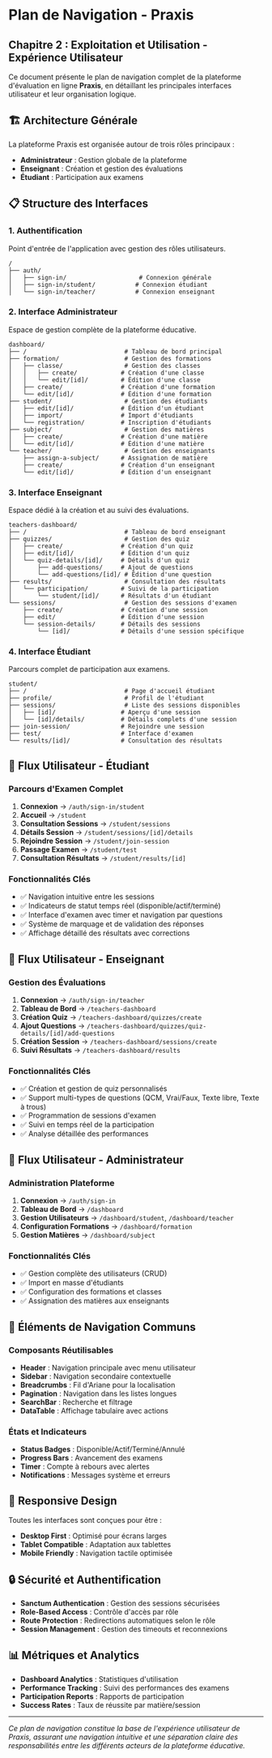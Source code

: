 # Plan de Navigation - Praxis

## Chapitre 2 : Exploitation et Utilisation - Expérience Utilisateur

Ce document présente le plan de navigation complet de la plateforme d'évaluation en ligne **Praxis**, en détaillant les principales interfaces utilisateur et leur organisation logique.

## 🏗️ Architecture Générale

La plateforme Praxis est organisée autour de trois rôles principaux :
- **Administrateur** : Gestion globale de la plateforme
- **Enseignant** : Création et gestion des évaluations
- **Étudiant** : Participation aux examens

## 📋 Structure des Interfaces

### 1. Authentification
Point d'entrée de l'application avec gestion des rôles utilisateurs.

```
/
├── auth/
│   ├── sign-in/                    # Connexion générale
│   ├── sign-in/student/           # Connexion étudiant
│   └── sign-in/teacher/           # Connexion enseignant
```

### 2. Interface Administrateur
Espace de gestion complète de la plateforme éducative.

```
dashboard/
├── /                           # Tableau de bord principal
├── formation/                  # Gestion des formations
│   ├── classe/                 # Gestion des classes
│   │   ├── create/            # Création d'une classe
│   │   └── edit/[id]/         # Édition d'une classe
│   ├── create/                # Création d'une formation
│   └── edit/[id]/             # Édition d'une formation
├── student/                    # Gestion des étudiants
│   ├── edit/[id]/             # Édition d'un étudiant
│   ├── import/                # Import d'étudiants
│   └── registration/          # Inscription d'étudiants
├── subject/                    # Gestion des matières
│   ├── create/                # Création d'une matière
│   └── edit/[id]/             # Édition d'une matière
└── teacher/                    # Gestion des enseignants
    ├── assign-a-subject/      # Assignation de matière
    ├── create/                # Création d'un enseignant
    └── edit/[id]/             # Édition d'un enseignant
```

### 3. Interface Enseignant
Espace dédié à la création et au suivi des évaluations.

```
teachers-dashboard/
├── /                           # Tableau de bord enseignant
├── quizzes/                    # Gestion des quiz
│   ├── create/                # Création d'un quiz
│   ├── edit/[id]/             # Édition d'un quiz
│   └── quiz-details/[id]/     # Détails d'un quiz
│       ├── add-questions/     # Ajout de questions
│       └── add-questions/[id]/ # Édition d'une question
├── results/                    # Consultation des résultats
│   └── participation/         # Suivi de la participation
│       └── student/[id]/      # Résultats d'un étudiant
└── sessions/                   # Gestion des sessions d'examen
    ├── create/                # Création d'une session
    ├── edit/                  # Édition d'une session
    └── session-details/       # Détails des sessions
        └── [id]/              # Détails d'une session spécifique
```

### 4. Interface Étudiant
Parcours complet de participation aux examens.

```
student/
├── /                           # Page d'accueil étudiant
├── profile/                    # Profil de l'étudiant
├── sessions/                   # Liste des sessions disponibles
│   ├── [id]/                  # Aperçu d'une session
│   └── [id]/details/          # Détails complets d'une session
├── join-session/              # Rejoindre une session
├── test/                      # Interface d'examen
└── results/[id]/              # Consultation des résultats
```

## 🔄 Flux Utilisateur - Étudiant

### Parcours d'Examen Complet

1. **Connexion** → `/auth/sign-in/student`
2. **Accueil** → `/student`
3. **Consultation Sessions** → `/student/sessions`
4. **Détails Session** → `/student/sessions/[id]/details`
5. **Rejoindre Session** → `/student/join-session`
6. **Passage Examen** → `/student/test`
7. **Consultation Résultats** → `/student/results/[id]`

### Fonctionnalités Clés
- ✅ Navigation intuitive entre les sessions
- ✅ Indicateurs de statut temps réel (disponible/actif/terminé)
- ✅ Interface d'examen avec timer et navigation par questions
- ✅ Système de marquage et de validation des réponses
- ✅ Affichage détaillé des résultats avec corrections

## 🔄 Flux Utilisateur - Enseignant

### Gestion des Évaluations

1. **Connexion** → `/auth/sign-in/teacher`
2. **Tableau de Bord** → `/teachers-dashboard`
3. **Création Quiz** → `/teachers-dashboard/quizzes/create`
4. **Ajout Questions** → `/teachers-dashboard/quizzes/quiz-details/[id]/add-questions`
5. **Création Session** → `/teachers-dashboard/sessions/create`
6. **Suivi Résultats** → `/teachers-dashboard/results`

### Fonctionnalités Clés
- ✅ Création et gestion de quiz personnalisés
- ✅ Support multi-types de questions (QCM, Vrai/Faux, Texte libre, Texte à trous)
- ✅ Programmation de sessions d'examen
- ✅ Suivi en temps réel de la participation
- ✅ Analyse détaillée des performances

## 🔄 Flux Utilisateur - Administrateur

### Administration Plateforme

1. **Connexion** → `/auth/sign-in`
2. **Tableau de Bord** → `/dashboard`
3. **Gestion Utilisateurs** → `/dashboard/student`, `/dashboard/teacher`
4. **Configuration Formations** → `/dashboard/formation`
5. **Gestion Matières** → `/dashboard/subject`

### Fonctionnalités Clés
- ✅ Gestion complète des utilisateurs (CRUD)
- ✅ Import en masse d'étudiants
- ✅ Configuration des formations et classes
- ✅ Assignation des matières aux enseignants

## 🎨 Éléments de Navigation Communs

### Composants Réutilisables
- **Header** : Navigation principale avec menu utilisateur
- **Sidebar** : Navigation secondaire contextuelle
- **Breadcrumbs** : Fil d'Ariane pour la localisation
- **Pagination** : Navigation dans les listes longues
- **SearchBar** : Recherche et filtrage
- **DataTable** : Affichage tabulaire avec actions

### États et Indicateurs
- **Status Badges** : Disponible/Actif/Terminé/Annulé
- **Progress Bars** : Avancement des examens
- **Timer** : Compte à rebours avec alertes
- **Notifications** : Messages système et erreurs

## 📱 Responsive Design

Toutes les interfaces sont conçues pour être :
- **Desktop First** : Optimisé pour écrans larges
- **Tablet Compatible** : Adaptation aux tablettes
- **Mobile Friendly** : Navigation tactile optimisée

## 🔒 Sécurité et Authentification

- **Sanctum Authentication** : Gestion des sessions sécurisées
- **Role-Based Access** : Contrôle d'accès par rôle
- **Route Protection** : Redirections automatiques selon le rôle
- **Session Management** : Gestion des timeouts et reconnexions

## 📊 Métriques et Analytics

- **Dashboard Analytics** : Statistiques d'utilisation
- **Performance Tracking** : Suivi des performances des examens
- **Participation Reports** : Rapports de participation
- **Success Rates** : Taux de réussite par matière/session

---

*Ce plan de navigation constitue la base de l'expérience utilisateur de Praxis, assurant une navigation intuitive et une séparation claire des responsabilités entre les différents acteurs de la plateforme éducative.*